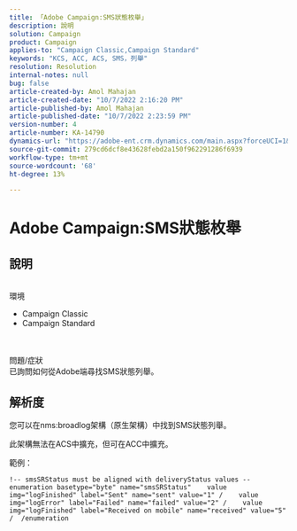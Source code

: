 ```yaml
---
title: 「Adobe Campaign:SMS狀態枚舉」
description: 說明
solution: Campaign
product: Campaign
applies-to: "Campaign Classic,Campaign Standard"
keywords: "KCS, ACC, ACS, SMS，列舉"
resolution: Resolution
internal-notes: null
bug: false
article-created-by: Amol Mahajan
article-created-date: "10/7/2022 2:16:20 PM"
article-published-by: Amol Mahajan
article-published-date: "10/7/2022 2:23:59 PM"
version-number: 4
article-number: KA-14790
dynamics-url: "https://adobe-ent.crm.dynamics.com/main.aspx?forceUCI=1&pagetype=entityrecord&etn=knowledgearticle&id=1ae41c97-4a46-ed11-bba1-000d3a3064b8"
source-git-commit: 279cd6dcf8e43628febd2a150f962291286f6939
workflow-type: tm+mt
source-wordcount: '68'
ht-degree: 13%

---
```


# Adobe Campaign:SMS狀態枚舉

## 說明

<br>環境<br>
- Campaign Classic
- Campaign Standard

<br><br>問題/症狀<br>
已詢問如何從Adobe端尋找SMS狀態列舉。


## 解析度


您可以在nms:broadlog架構（原生架構）中找到SMS狀態列舉。

此架構無法在ACS中擴充，但可在ACC中擴充。

範例：


```
!-- smsSRStatus must be aligned with deliveryStatus values --  enumeration basetype="byte" name="smsSRStatus"    value img="logFinished" label="Sent" name="sent" value="1" /    value img="logError" label="Failed" name="failed" value="2" /    value img="logFinished" label="Received on mobile" name="received" value="5" /  /enumeration
```



